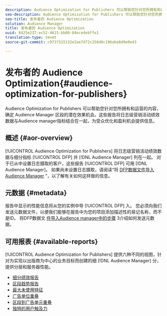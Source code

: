 ```yaml
---
description: Audience Optimization for Publishers 可以帮助您针对您所拥有和运营的内容，确定 Audience Manager 区段的潜在效果机会。这些报告将日志级营销活动绩效数据与Audience manager指标结合在一起，为受众优化和盈利机会提供信息。
seo-description: Audience Optimization for Publishers 可以帮助您针对您所拥有和运营的内容，确定 Audience Manager 区段的潜在效果机会。这些报告将日志级营销活动绩效数据与Audience manager指标结合在一起，为受众优化和盈利机会提供信息。
seo-title: 发布者的 Audience Optimization
solution: Audience Manager
title: 发布者的 Audience Optimization
uuid: 8425e237-ec52-4615-bb00-84ece4ebffe1
translation-type: tm+mt
source-git-commit: c9737315132e2ae7d72c250d8c196abe8d9e0e43

---
```



# 发布者的 Audience Optimization{#audience-optimization-for-publishers}

Audience Optimization for Publishers 可以帮助您针对您所拥有和运营的内容，确定 Audience Manager 区段的潜在效果机会。这些报告将日志级营销活动绩效数据与Audience manager指标结合在一起，为受众优化和盈利机会提供信息。

## 概述 {#aor-overview}

[!UICONTROL Audience Optimization for Publishers] 将日志级营销活动绩效数据与细分指标 [!UICONTROL DFP] 并 [!DNL Audience Manager] 列在一起。 对于已从中设置日志摄取的客户，这些报告 [!UICONTROL DFP] 可用 [!DNL Audience Manager]。 如果尚未设置日志摄取，请阅读“将 [DFP数据文件导入Audience Manager](import-dfp.md) ”，以了解有关如何这样做的信息。

## 元数据 {#metadata}

报告中显示的性能信息将从您的实例中导 [!UICONTROL DFP] 入。 您必须向我们发送元数据文件，以便我们能够在报告中为您的项目添加描述性的易记名称，而不是ID。 将DFP数据文 [件导入Audience manager中的步骤](../../../reporting/audience-optimization-reports/aor-publishers/import-dfp.md) 3介绍如何发送元数据。

## 可用报表 {#available-reports}

[!UICONTROL Audience Optimization for Publishers] 提供六种不同的视图，针对为实现以出版商为中心的业务目标而创建的细 [!DNL Audience Manager] 分，提供分层和服务器性能。

+ [细分绩效报告](publisher-segment-performance.md)
+ [区段趋势报告](publisher-segment-trends.md)
+ [最大未使用特征](publisher-top-unused-traits.md)
+ [广告单位重叠](publisher-ad-unit-overlap.md)
+ [区段到广告单元重叠](publisher-segment-ad-unit-overlap.md)
+ [独特的用户触及力](publisher-unique-reach.md)
